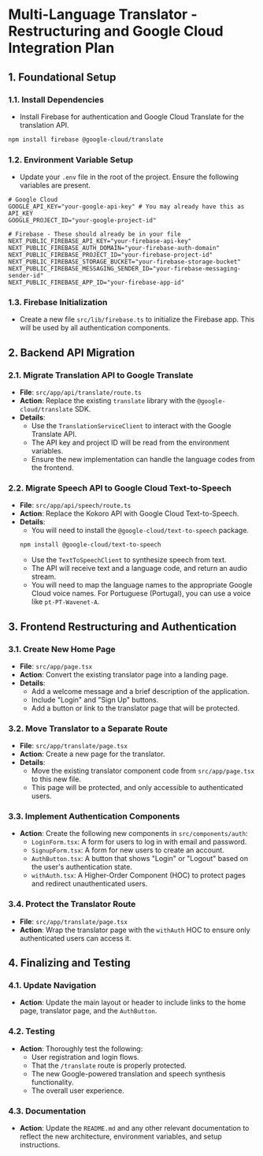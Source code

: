 # Multi-Language Translator - Restructuring and Google Cloud Integration Plan

## 1. Foundational Setup

### 1.1. Install Dependencies
- Install Firebase for authentication and Google Cloud Translate for the translation API.
```bash
npm install firebase @google-cloud/translate
```

### 1.2. Environment Variable Setup
- Update your `.env` file in the root of the project. Ensure the following variables are present.

```env
# Google Cloud
GOOGLE_API_KEY="your-google-api-key" # You may already have this as API_KEY
GOOGLE_PROJECT_ID="your-google-project-id"

# Firebase - These should already be in your file
NEXT_PUBLIC_FIREBASE_API_KEY="your-firebase-api-key"
NEXT_PUBLIC_FIREBASE_AUTH_DOMAIN="your-firebase-auth-domain"
NEXT_PUBLIC_FIREBASE_PROJECT_ID="your-firebase-project-id"
NEXT_PUBLIC_FIREBASE_STORAGE_BUCKET="your-firebase-storage-bucket"
NEXT_PUBLIC_FIREBASE_MESSAGING_SENDER_ID="your-firebase-messaging-sender-id"
NEXT_PUBLIC_FIREBASE_APP_ID="your-firebase-app-id"
```

### 1.3. Firebase Initialization
- Create a new file `src/lib/firebase.ts` to initialize the Firebase app. This will be used by all authentication components.

## 2. Backend API Migration

### 2.1. Migrate Translation API to Google Translate
- **File**: `src/app/api/translate/route.ts`
- **Action**: Replace the existing `translate` library with the `@google-cloud/translate` SDK.
- **Details**:
    - Use the `TranslationServiceClient` to interact with the Google Translate API.
    - The API key and project ID will be read from the environment variables.
    - Ensure the new implementation can handle the language codes from the frontend.

### 2.2. Migrate Speech API to Google Cloud Text-to-Speech
- **File**: `src/app/api/speech/route.ts`
- **Action**: Replace the Kokoro API with Google Cloud Text-to-Speech.
- **Details**:
    - You will need to install the `@google-cloud/text-to-speech` package.
    ```bash
    npm install @google-cloud/text-to-speech
    ```
    - Use the `TextToSpeechClient` to synthesize speech from text.
    - The API will receive text and a language code, and return an audio stream.
    - You will need to map the language names to the appropriate Google Cloud voice names. For Portuguese (Portugal), you can use a voice like `pt-PT-Wavenet-A`.

## 3. Frontend Restructuring and Authentication

### 3.1. Create New Home Page
- **File**: `src/app/page.tsx`
- **Action**: Convert the existing translator page into a landing page.
- **Details**:
    - Add a welcome message and a brief description of the application.
    - Include "Login" and "Sign Up" buttons.
    - Add a button or link to the translator page that will be protected.

### 3.2. Move Translator to a Separate Route
- **File**: `src/app/translate/page.tsx`
- **Action**: Create a new page for the translator.
- **Details**:
    - Move the existing translator component code from `src/app/page.tsx` to this new file.
    - This page will be protected, and only accessible to authenticated users.

### 3.3. Implement Authentication Components
- **Action**: Create the following new components in `src/components/auth`:
    - `LoginForm.tsx`: A form for users to log in with email and password.
    - `SignupForm.tsx`: A form for new users to create an account.
    - `AuthButton.tsx`: A button that shows "Login" or "Logout" based on the user's authentication state.
    - `withAuth.tsx`: A Higher-Order Component (HOC) to protect pages and redirect unauthenticated users.

### 3.4. Protect the Translator Route
- **File**: `src/app/translate/page.tsx`
- **Action**: Wrap the translator page with the `withAuth` HOC to ensure only authenticated users can access it.

## 4. Finalizing and Testing

### 4.1. Update Navigation
- **Action**: Update the main layout or header to include links to the home page, translator page, and the `AuthButton`.

### 4.2. Testing
- **Action**: Thoroughly test the following:
    - User registration and login flows.
    - That the `/translate` route is properly protected.
    - The new Google-powered translation and speech synthesis functionality.
    - The overall user experience.

### 4.3. Documentation
- **Action**: Update the `README.md` and any other relevant documentation to reflect the new architecture, environment variables, and setup instructions.
